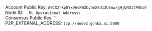 Account Public Key: `A9CX2rkp0YxVAvKW2bv4nXEU12UEnw/gHjQND1tPWCoY`  
Node ID: ``  
ML Operational Address: ``   
Consensus Public Key: ``  
P2P_EXTERNAL_ADDRESS: `tcp://node2.gonka.ai:5000`  